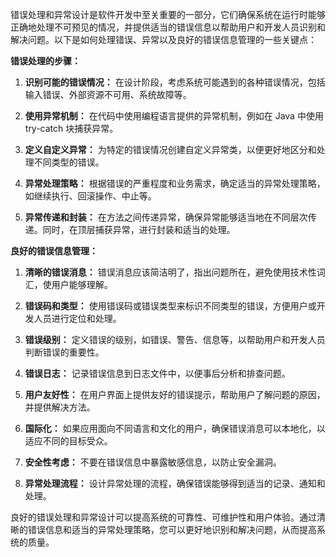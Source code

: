 错误处理和异常设计是软件开发中至关重要的一部分，它们确保系统在运行时能够正确地处理不可预见的情况，并提供适当的错误信息以帮助用户和开发人员识别和解决问题。以下是如何处理错误、异常以及良好的错误信息管理的一些关键点：

**错误处理的步骤：**

1. **识别可能的错误情况：** 在设计阶段，考虑系统可能遇到的各种错误情况，包括输入错误、外部资源不可用、系统故障等。

2. **使用异常机制：** 在代码中使用编程语言提供的异常机制，例如在 Java 中使用 try-catch 块捕获异常。

3. **定义自定义异常：** 为特定的错误情况创建自定义异常类，以便更好地区分和处理不同类型的错误。

4. **异常处理策略：** 根据错误的严重程度和业务需求，确定适当的异常处理策略，如继续执行、回滚操作、中止等。

5. **异常传递和封装：** 在方法之间传递异常，确保异常能够适当地在不同层次传递。同时，在顶层捕获异常，进行封装和适当的处理。

**良好的错误信息管理：**

1. **清晰的错误消息：** 错误消息应该简洁明了，指出问题所在，避免使用技术性词汇，使用户能够理解。

2. **错误码和类型：** 使用错误码或错误类型来标识不同类型的错误，方便用户或开发人员进行定位和处理。

3. **错误级别：** 定义错误的级别，如错误、警告、信息等，以帮助用户和开发人员判断错误的重要性。

4. **错误日志：** 记录错误信息到日志文件中，以便事后分析和排查问题。

5. **用户友好性：** 在用户界面上提供友好的错误提示，帮助用户了解问题的原因，并提供解决方法。

6. **国际化：** 如果应用面向不同语言和文化的用户，确保错误消息可以本地化，以适应不同的目标受众。

7. **安全性考虑：** 不要在错误信息中暴露敏感信息，以防止安全漏洞。

8. **异常处理流程：** 设计异常处理的流程，确保错误能够得到适当的记录、通知和处理。

良好的错误处理和异常设计可以提高系统的可靠性、可维护性和用户体验。通过清晰的错误信息和适当的异常处理策略，您可以更好地识别和解决问题，从而提高系统的质量。